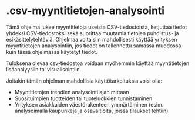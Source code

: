 # .csv-myyntitietojen-analysointi
Tämä ohjelma lukee myyntitietoja useista CSV-tiedostoista, ketjuttaa tiedot yhdeksi CSV-tiedostoksi sekä suorittaa muutamia tietojen puhdistus- ja esikäsittelytehtäviä. Ohjelmaa voitaisiin mahdollisesti käyttää yrityksen myyntitietojen analysointiin, jos tiedot on tallennettu samassa muodossa kuin tässä ohjelmassa käytetyt tiedot.

Tuloksena olevaa csv-tiedostoa voidaan myöhemmin käyttää myyntitietojen lisäanalyysiin tai visualisointiin.

Joitakin tämän ohjelman mahdollisia käyttötarkoituksia voisi olla:

- Myyntitietojen trendien analysointi ajan mittaan
- Suosituimpien tuotteiden tai tuoteluokkien tunnistaminen
- Yrityksen asiakkaiden väestörakenteen ymmärtäminen (esim. analysoimalla kaupunkeja ja osavaltioita, joissa tilaukset tehtiin)
